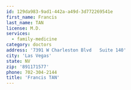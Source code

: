 ```yaml
---
id: 129da983-9ad1-442a-a49d-3d772269541e
first_name: Francis
last_name: TAN
license: M.D.
services:
  - family-medicine
category: doctors
address: '7391 W Charleston Blvd   Suite 140'
city: 'Las Vegas'
state: NV
zip: '891171577'
phone: 702-304-2144
title: 'Francis TAN'
---
```

